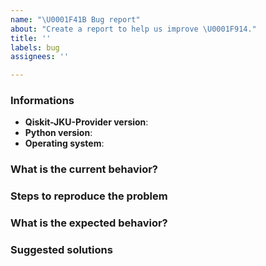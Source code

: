 ```yaml
---
name: "\U0001F41B Bug report"
about: "Create a report to help us improve \U0001F914."
title: ''
labels: bug
assignees: ''

---
```


<!-- ⚠️ If you do not respect this template, your issue will be closed -->
<!-- ⚠️ Make sure to browse the opened and closed issues -->

### Informations

- **Qiskit-JKU-Provider version**:
- **Python version**:
- **Operating system**:

### What is the current behavior?



### Steps to reproduce the problem



### What is the expected behavior?



### Suggested solutions
